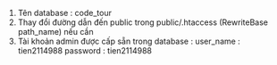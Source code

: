 1) Tên database : code_tour
2) Thay đổi đường dẫn đến public trong public/.htaccess (RewriteBase path_name) nếu cần
3) Tài khoản admin được cấp sẵn trong database : 
user_name : tien2114988
password : tien2114988